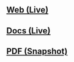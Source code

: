 ## [Web (Live)](https://docs.google.com/document/d/e/2PACX-1vRwmP9nwSoe5xKrvrOFyreiHNaA9qxef7B5wbv3ZY2ccwudjXKaZYspDgSIRm5B7XtFKd4y4p-LXKoZ/pub)

## [Docs (Live)](https://docs.google.com/document/d/17KLue8_5nm3Ve3YhW0pVzIcbQZui5PHH2rrW0TdRrdM/edit?usp=sharing)

## [PDF (Snapshot)](https://github.com/SCC-Makerspace/Workshops/blob/master/3D%20Printing/Form2/3D%20Printer%20Training%20(SLA%20Printer%3B%20Form2).pdf)
